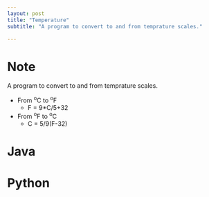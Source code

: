 ```yaml
---
layout: post
title: "Temperature"
subtitle: "A program to convert to and from temprature scales."

---
```


# Note 

A program to convert to and from temprature scales.
- From <sup>o</sup>C to <sup>o</sup>F
	- F = 9*C/5+32
- From <sup>o</sup>F to <sup>o</sup>C
	- C = 5/9(F-32)

# Java

<script src="https://gist.github.com/abhishekbalam/c48c1477aac4d534530a7e937393b5e0.js"></script>

# Python

<script src="https://gist.github.com/abhishekbalam/e762422e3fa13904bfbcd1acff378083.js"></script>